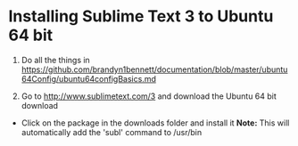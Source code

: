 Installing Sublime Text 3 to Ubuntu 64 bit
==========================================

1. Do all the things in https://github.com/brandyn1bennett/documentation/blob/master/ubuntu64Config/ubuntu64configBasics.md

2. Go to http://www.sublimetext.com/3 and download the Ubuntu 64 bit download
  * Click on the package in the downloads folder and install it
    **Note:** This will automatically add the 'subl' command to /usr/bin

